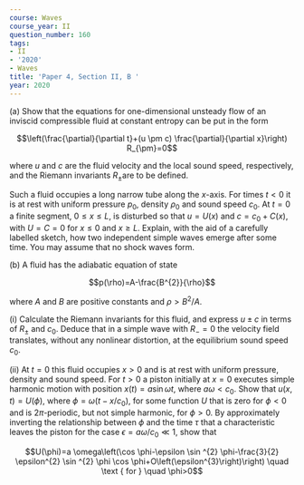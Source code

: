 ```yaml
---
course: Waves
course_year: II
question_number: 160
tags:
- II
- '2020'
- Waves
title: 'Paper 4, Section II, B '
year: 2020
---
```




(a) Show that the equations for one-dimensional unsteady flow of an inviscid compressible fluid at constant entropy can be put in the form

$$\left(\frac{\partial}{\partial t}+(u \pm c) \frac{\partial}{\partial x}\right) R_{\pm}=0$$

where $u$ and $c$ are the fluid velocity and the local sound speed, respectively, and the Riemann invariants $R_{\pm}$are to be defined.

Such a fluid occupies a long narrow tube along the $x$-axis. For times $t<0$ it is at rest with uniform pressure $p_{0}$, density $\rho_{0}$ and sound speed $c_{0}$. At $t=0$ a finite segment, $0 \leqslant x \leqslant L$, is disturbed so that $u=U(x)$ and $c=c_{0}+C(x)$, with $U=C=0$ for $x \leqslant 0$ and $x \geqslant L$. Explain, with the aid of a carefully labelled sketch, how two independent simple waves emerge after some time. You may assume that no shock waves form.

(b) A fluid has the adiabatic equation of state

$$p(\rho)=A-\frac{B^{2}}{\rho}$$

where $A$ and $B$ are positive constants and $\rho>B^{2} / A$.

(i) Calculate the Riemann invariants for this fluid, and express $u \pm c$ in terms of $R_{\pm}$ and $c_{0}$. Deduce that in a simple wave with $R_{-}=0$ the velocity field translates, without any nonlinear distortion, at the equilibrium sound speed $c_{0}$.

(ii) At $t=0$ this fluid occupies $x>0$ and is at rest with uniform pressure, density and sound speed. For $t>0$ a piston initially at $x=0$ executes simple harmonic motion with position $x(t)=a \sin \omega t$, where $a \omega<c_{0}$. Show that $u(x, t)=U(\phi)$, where $\phi=\omega\left(t-x / c_{0}\right)$, for some function $U$ that is zero for $\phi<0$ and is $2 \pi$-periodic, but not simple harmonic, for $\phi>0$. By approximately inverting the relationship between $\phi$ and the time $\tau$ that a characteristic leaves the piston for the case $\epsilon=a \omega / c_{0} \ll 1$, show that

$$U(\phi)=a \omega\left(\cos \phi-\epsilon \sin ^{2} \phi-\frac{3}{2} \epsilon^{2} \sin ^{2} \phi \cos \phi+O\left(\epsilon^{3}\right)\right) \quad \text { for } \quad \phi>0$$